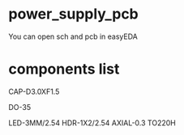 # power_supply_pcb
You can open sch and pcb in easyEDA
# components list
CAP-D3.0XF1.5

DO-35

LED-3MM/2.54
HDR-1X2/2.54
AXIAL-0.3
TO220H
